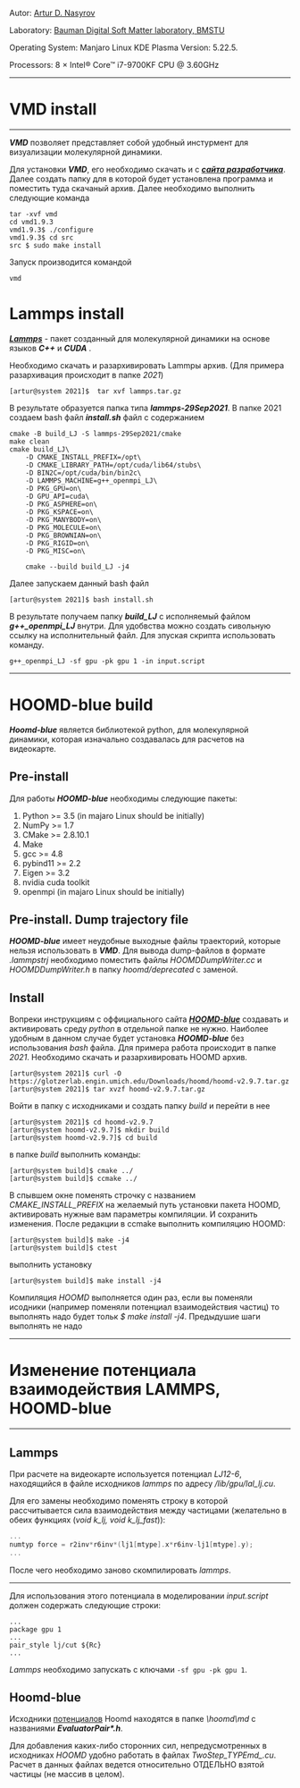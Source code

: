
Autor: [Artur D. Nasyrov](https://github.com/Arturawesome)

Laboratory: [Bauman Digital Soft Matter laboratory, BMSTU](http://teratech.ru/en)

Operating System: Manjaro Linux KDE Plasma Version: 5.22.5. 

Processors: 8 × Intel® Core™ i7-9700KF CPU @ 3.60GHz

---

# VMD install

---

***VMD*** позволяет представляет собой удобный инстурмент для визуализации молекулярной динамики. 


Для установки  ***VMD***, его необходимо скачать и с ***[сайта разработчика](https://www.ks.uiuc.edu/Research/vmd/)***. Далее создать папку для в которой будет установлена программа и поместить туда скачаный архив. Далее необходимо выполнить следующие команда


```shell
tar -xvf vmd   
cd vmd1.9.3
vmd1.9.3$ ./configure
vmd1.9.3$ cd src
src $ sudo make install
```

Запуск производится командой

```shell
vmd
```


# Lammps install

***[Lammps](https://www.lammps.org/)***  - пакет созданный для молекулярной динамики на основе языков ***C++*** и ***CUDA*** . 


Необходимо скачать и разархивировать Lammpы архив. (Для примера разархивация происходит в папке *2021*)

```shell
[artur@system 2021]$  tar xvf lammps.tar.gz
```
В результате образуется папка типа ***lammps-29Sep2021***. В папке 2021 создаем bash файл ***install.sh*** файл с содержанием
```shell
cmake -B build_LJ -S lammps-29Sep2021/cmake
make clean
cmake build_LJ\
    -D CMAKE_INSTALL_PREFIX=/opt\
    -D CMAKE_LIBRARY_PATH=/opt/cuda/lib64/stubs\
    -D BIN2C=/opt/cuda/bin/bin2c\
    -D LAMMPS_MACHINE=g++_openmpi_LJ\
    -D PKG_GPU=on\
    -D GPU_API=cuda\
    -D PKG_ASPHERE=on\
    -D PKG_KSPACE=on\
    -D PKG_MANYBODY=on\
    -D PKG_MOLECULE=on\
    -D PKG_BROWNIAN=on\
    -D PKG_RIGID=on\
    -D PKG_MISC=on\

    cmake --build build_LJ -j4
```
Далее запускаем данный bash файл 
```shell
[artur@system 2021]$ bash install.sh
```

В результате получаем папку ***build_LJ*** с  исполняемый файлом ***g++_openmpi_LJ***  внутри. Для удобвства можно создать сивольную ссылку на исполнительный файл.  Для зпуская скрипта использовать команду. 

```shell
g++_openmpi_LJ -sf gpu -pk gpu 1 -in input.script
```



---

# HOOMD-blue build

***Hoomd-blue*** является библиотекой python, для молекулярной динамики, которая изначально создавалась для расчетов на видеокарте.
## Pre-install
Для работы ***HOOMD-blue*** необходимы следующие пакеты:
1. Python >= 3.5           (in majaro Linux should be initially)
2. NumPy >= 1.7
3. CMake >= 2.8.10.1
4. Make
5. gcc >= 4.8
6. pybind11 >= 2.2
7. Eigen >= 3.2
8.  nvidia cuda toolkit
9.  openmpi                 (in majaro Linux should be initially)
## Pre-install. Dump trajectory file
***HOOMD-blue*** имеет неудобные выходные файлы траекторий, которые нельзя использовать в ***VMD***. Для вывода dump-файлов в формате *.lammpstrj* необходимо поместить файлы *HOOMDDumpWriter.cc* и *HOOMDDumpWriter.h*  в папку *hoomd/deprecated* с заменой.

## Install
Вопреки инструкциям с оффициального сайта ***[HOOMD-blue](https://hoomd-blue.readthedocs.io/en/v3.0.0/building.html)*** создавать и активировать среду *python* в отдельной папке не нужно.
Наиболее удобным в данном случае будет установка ***HOOMD-blue***  без использования *bash* файла.  Для примера работа происходит в папке *2021*. Необходимо скачать и разархивировать HOOMD архив.

```shell
[artur@system 2021]$ curl -O https://glotzerlab.engin.umich.edu/Downloads/hoomd/hoomd-v2.9.7.tar.gz
[artur@system 2021]$ tar xvzf hoomd-v2.9.7.tar.gz
```
Войти в папку с исходниками и создать папку *build* и перейти в нее

```shell
[artur@system 2021]$ cd hoomd-v2.9.7
[artur@system hoomd-v2.9.7]$ mkdir build
[artur@system hoomd-v2.9.7]$ cd build
```
в папке *build* выполнить команды:
```shell
[artur@system build]$ cmake ../
[artur@system build]$ ccmake ../
```
В спывшем окне поменять строчку с названием *CMAKE_INSTALL_PREFIX* на желаемый путь установки пакета HOOMD, активировать нужные вам параметры компиляции. И сохранить изменения. После редакции в ccmake выполнить компиляцию HOOMD:
```shell
[artur@system build]$ make -j4
[artur@system build]$ ctest
```
выполнить установку 
```shell
[artur@system build]$ make install -j4
```
 Компиляция *HOOMD* выполняется один раз, если вы поменяли исодники (например поменяли потенциал взаимодействия частиц) то выполнять надо будет тольк *$ make install -j4*. Предыдушие шаги выполнять не надо


---

# Изменение потенциала взаимодействия LAMMPS, HOOMD-blue

---

## Lammps

При расчете на видеокарте используется потенциал *LJ12-6*, находящийся в файле исходников *lammps* по адресу */lib/gpu/lal_lj.cu*.

Для его замены необходимо поменять строку в которой рассчитывается сила взаимодействия между частицами (желательно в обеих функциях (*void k_lj, void k_lj_fast*)):


```c++
...
numtyp force = r2inv*r6inv*(lj1[mtype].x*r6inv-lj1[mtype].y);
...
```


После чего необходимо заново скомпилировать *lammps*.


***

Для использования этого потенциала в моделировании *input.script* должен содержать следующие строки:

    ...
    package gpu 1
    ...
    pair_style lj/cut ${Rc}
    ...

*Lammps* необходимо запускать с ключами `-sf gpu -pk gpu 1`.

## Hoomd-blue

Исходники [потенциалов](https://hoomd-blue.readthedocs.io/en/v2.9.7/module-md-pair.html) Hoomd находятся в папке *\hoomd\md* c названиями ***EvaluatorPair\*.h***.

Для добавления каких-либо сторонних сил, непредусмотренных в исходниках *HOOMD* удобно работать в файлах *TwoStep_TYPEmd_.cu*. Расчет в данных файлах ведется относительно ОТДЕЛЬНО взятой частицы (не массив в целом).

